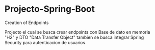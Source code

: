 # Projecto-Spring-Boot
Creation of Endpoints

Projecto el cual se busca crear endpoints con Base de dato en memoria "H2" y DTO "Data Transfer Object" tambien se busca integrar Spring Security para autenticacion de usuarios
